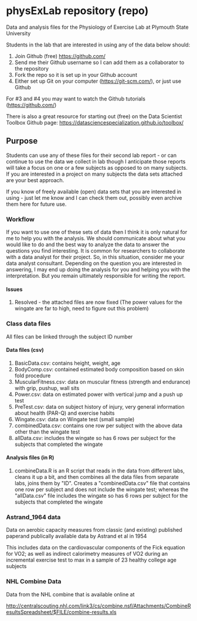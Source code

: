 # physExLab repository (repo)

Data and analysis files for the Physiology of Exercise Lab at Plymouth State University

Students in the lab that are interested in using any of the data below should:

1. Join Github (free) https://github.com/
2. Send me their Github username so I can add them as a collaborator to the repository
3. Fork the repo so it is set up in your Github account
4. Either set up Git on your computer (https://git-scm.com/), or just use Github 

For #3 and #4 you may want to watch the Github tutorials (https://github.com/)

There is also a great resource for starting out (free) on the Data Scientist Toolbox Github page: https://datasciencespecialization.github.io/toolbox/

## Purpose

Students can use any of these files for their second lab report - or can continue to use the data we collect in lab though I anticipate those reports will take a focus on one or a few subjects as opposed to on many subjects. If you are interested in a project on many subjects the data sets attached are your best approach. 

If you know of freely available (open) data sets that you are interested in using - just let me know and I can check them out, possibly even archive them here for future use.

### Workflow 

If you want to use one of these sets of data then I think it is only natural for me to help you with the analysis. We should communicate about what you would like to do and the best way to analyze the data to answer the questions you find interesting. It is common for researchers to collaborate with a data analyst for their project. So, in this situation, consider me your data analyst consultant. Depending on the question you are interested in answering, I may end up doing the analysis for you and helping you with the interpretation. But you remain ultimately responsible for writing the report.

#### Issues
1. Resolved - the attached files are now fixed (The power values for the wingate are far to high, need to figure out this problem)

### Class data files
All files can be linked through the subject ID number

#### Data files (csv)
1. BasicData.csv: contains height, weight, age
2. BodyComp.csv: contained estimated body composition based on skin fold procedure
3. MuscularFitness.csv: data on muscular fitness (strength and endurance) with grip, pushup, wall sits
4. Power.csv: data on estimated power with vertical jump and a push up test 
5. PreTest.csv: data on subject history of injury, very general information about health (PAR-Q) and exercise habits
6. Wingate.csv: data on Wingate test (small sample)
7. combinedData.csv: contains one row per subject with the above data other than the wingate test
8. allData.csv: includes the wingate so has 6 rows per subject for the subjects that completed the wingate

#### Analysis files (in R)
1. combineData.R is an R script that reads in the data from different labs, cleans it up a bit, and then combines all the data files from separate labs, joins them by "ID". Creates a "combinedData.csv" file that contains one row per subject and does not include the wingate test; whereas the "allData.csv" file includes the wingate so has 6 rows per subject for the subjects that completed the wingate 

### Astrand_1964 data 

Data on aerobic capacity measures from classic (and existing) published paperand publically available data by Astrand et al in 1954

This includes data on the cardiovascular components of the Fick equation for VO2; as well as indirect calorimetry measures of VO2 during an incremental exercise test to max in a sample of 23 healthy college age subjects

### NHL Combine Data

Data from the NHL combine that is available online at

http://centralscouting.nhl.com/link3/cs/combine.nsf/Attachments/CombineResultsSpreadsheet/$FILE/combine-results.xls


